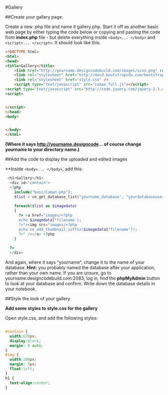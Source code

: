 #Gallery

##Create your gallery page.

Create a new .php file and name it gallery.php. Start it off as another basic web page by either typing the code below or copying and pasting the code from **index.php** file - but delete everything inside ````<body>... </body>```` and ````<script>... </script>````. It should look like this:

```html
<!DOCTYPE html>
<html>
<head>
<title>Gallery</title>
    <link href="http://yourname.designcodebuild.com/images/icon.png" rel="apple-touch-icon" sizes="114x114" />
    <link rel="stylesheet" href="http://mxcd.bootstrapcdn.com/bootstrap/3.3.6/css/bootstrap.min.css" />
    <link rel="stylesheet" href="style.css" />
    <script type="text/javascript" src="caman.full.js"></script>
<script type="text/javascript" src="http://code.jquery.com/jquery-2.1.4.min.js"></script>
<script>


</script>
</head>
<body>


</body>
</html>
```
**(Where it says http://yourname.designcode... of course change yourname to your directory name.)**

##Add the code to display the uploaded and edited images

**Inside ```<body>... </body>```, add this:

```php
 <h1>Gallery</h1>
  <div id="contain">
  <?php
    include("basicCaman.php");
    $list = ce_get_database_list("yourname_database", "yourdatabaseusername", "yourpassword", "yourtablename");
    
    foreach($list as $imagedata)
    {
      ?> <a href="images/<?php
      echo $imagedata['filename'];
      ?>"><img src="images/<?php
      echo ce_add_thumbnail_suffix($imagedata['filename']);
      ?>" /></a> <?php
    }
    
  ?>
  </div>
```

And again, where it says "yourname", change it to the name of your database. **Hint:** you probably named the database after your application, rather than your own name. If you are unsure, go to yourname.designcodebuild.com:2083, log in, find the **phpMyAdmin** button to look at your database and confirm. Write down the database details in your notebook.

##Style the look of your gallery

**Add some styles to style.css for the gallery**

Open style.css, and add the following styles:

```css

#contain {
  width:670px;
  display:block;
  margin: 0 auto;
}
#img {
  width:100px;
  margin: 5px;
  float:left;
}
h1 {
  text-align:center;
}
```


